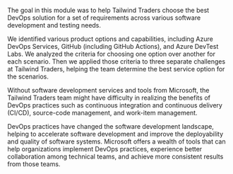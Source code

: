 The goal in this module was to help Tailwind Traders choose the best DevOps solution for a set of requirements across various software development and testing needs.

We identified various product options and capabilities, including Azure DevOps Services, GitHub (including GitHub Actions), and Azure DevTest Labs.  We analyzed the criteria for choosing one option over another for each scenario. Then we applied those criteria to three separate challenges at Tailwind Traders, helping the team determine the best service option for the scenarios.

Without software development services and tools from Microsoft, the Tailwind Traders team might have difficulty in realizing the benefits of DevOps practices such as continuous integration and continuous delivery (CI/CD), source-code management, and work-item management.

DevOps practices have changed the software development landscape, helping to accelerate software development and improve the deployability and quality of software systems. Microsoft offers a wealth of tools that can help organizations implement DevOps practices, experience better collaboration among technical teams, and achieve more consistent results from those teams.

